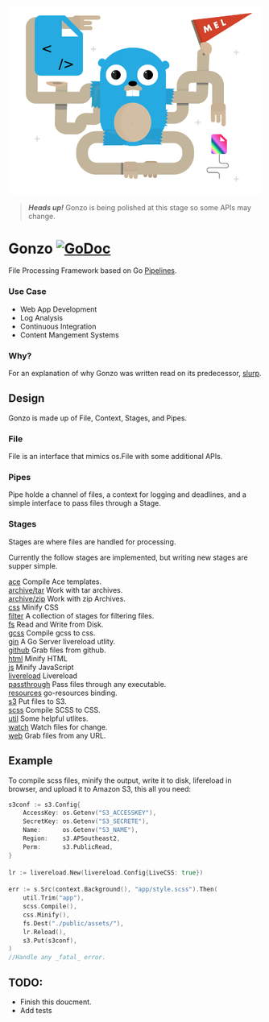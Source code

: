 <p align="center">
<img  src="docs/gonzo.png">
</p>

> _**Heads up!**_ Gonzo is being polished at this stage so some APIs may change.  

# Gonzo [![GoDoc](https://img.shields.io/badge/godoc-reference-blue.svg?style=flat-square)](https://godoc.org/github.com/omeid/gonzo)
File Processing Framework based on Go [Pipelines](http://blog.golang.org/pipelines).

### Use Case
- Web App Development
- Log Analysis
- Continuous Integration
- Content Mangement Systems

### Why?
For an explanation of why Gonzo was written read on its predecessor, [slurp](https://github.com/omeid/slurp).


## Design

Gonzo is made up of File, Context, Stages, and Pipes.


### File
File is an interface that mimics os.File with some additional APIs.

### Pipes
Pipe holde a channel of files, a context for logging and deadlines, and a simple interface to pass files through a Stage.

### Stages
Stages are where files are handled for processing.

Currently the follow stages are implemented, but writing new stages are supper simple.

[ace](https://github.com/go-gonzo/ace) Compile Ace templates.  
[archive/tar](https://github.com/go-gonzo/archive/tar) Work with tar archives.  
[archive/zip](https://github.com/go-gonzo/archive/zip) Work with zip Archives.  
[css](https://github.com/go-gonzo/js) Minify CSS  
[filter](https://github.com/go-gonzo/filter) A collection of stages for filtering files.  
[fs](https://github.com/go-gonzo/fs) Read and Write from Disk.  
[gcss](https://github.com/go-gonzo/gcss) Compile gcss to css.  
[gin](https://github.com/go-gonzo/gin) A Go Server livereload utlity.  
[github](https://github.com/go-gonzo/github) Grab files from github.  
[html](https://github.com/go-gonzo/html) Minify HTML  
[js](https://github.com/go-gonzo/js) Minify JavaScript  
[livereload](https://github.com/go-gonzo/livereload) Livereload  
[passthrough](https://github.com/go-gonzo/passthrough) Pass files through any executable.  
[resources](https://github.com/go-gonzo/resources) go-resources binding.  
[s3](https://github.com/go-gonzo/s3) Put files to S3.  
[scss](https://github.com/go-gonzo/scss) Compile SCSS to CSS.  
[util](https://github.com/go-gonzo/util) Some helpful utlites.  
[watch](https://github.com/go-gonzo/watch) Watch files for change.  
[web](https://github.com/go-gonzo/web) Grab files from any URL.  
## Example

To compile scss files, minify the output, write it to disk, lifereload in browser, and upload it to Amazon S3, this all you need:

```go
s3conf := s3.Config{
	AccessKey: os.Getenv("S3_ACCESSKEY"),
	SecretKey: os.Getenv("S3_SECRETE"),
	Name:      os.Getenv("S3_NAME"),
	Region:    s3.APSoutheast2,
	Perm:      s3.PublicRead,
}

lr := livereload.New(livereload.Config{LiveCSS: true})

err := s.Src(context.Background(), "app/style.scss").Then(
	util.Trim("app"),
	scss.Compile(),
	css.Minify(),
	fs.Dest("./public/assets/"),
	lr.Reload(),
	s3.Put(s3conf),
)
//Handle any _fatal_ error.
```

## TODO:
- Finish this doucment.
- Add tests
